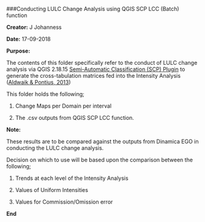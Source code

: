 ###Conducting LULC Change Analysis using QGIS SCP LCC (Batch) function

**Creator:** J Johanness

**Date:** 17-09-2018


**Purpose:**

The contents of this folder specifically refer to the conduct of LULC change analysis via QGIS 2.18.15 [Semi-Automatic Classification (SCP) Plugin](https://plugins.qgis.org/plugins/SemiAutomaticClassificationPlugin/) to generate the cross-tabulation matrices fed into the Intensity Analysis ([Aldwaik & Pontius, 2013](https://www.tandfonline.com/doi/abs/10.1080/13658816.2013.787618))


This folder holds the following;

1. Change Maps per Domain per interval

2. The .csv outputs from QGIS SCP LCC function. 


**Note:**

These results are to be compared against the outputs from Dinamica EGO in conducting the LULC change analysis.

Decision on which to use will be based upon the comparison between the following;

1. Trends at each level of the Intensity Analysis 

2. Values of Uniform Intensities

3. Values for Commission/Omission error

**End**
